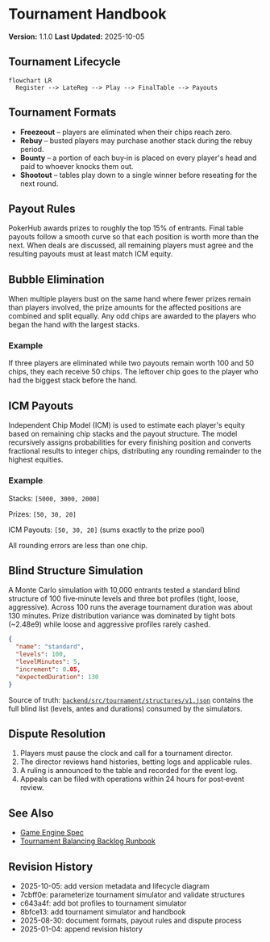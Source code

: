# Tournament Handbook

**Version:** 1.1.0
**Last Updated:** 2025-10-05

## Tournament Lifecycle
```mermaid
flowchart LR
  Register --> LateReg --> Play --> FinalTable --> Payouts
```

## Tournament Formats

- **Freezeout** – players are eliminated when their chips reach zero.
- **Rebuy** – busted players may purchase another stack during the rebuy period.
- **Bounty** – a portion of each buy‑in is placed on every player's head and paid to whoever knocks them out.
- **Shootout** – tables play down to a single winner before reseating for the next round.

## Payout Rules

PokerHub awards prizes to roughly the top 15% of entrants. Final table payouts follow a smooth curve so that each position is worth more than the next. When deals are discussed, all remaining players must agree and the resulting payouts must at least match ICM equity.

## Bubble Elimination

When multiple players bust on the same hand where fewer prizes remain than
players involved, the prize amounts for the affected positions are combined
and split equally. Any odd chips are awarded to the players who began the hand
with the largest stacks.

### Example

If three players are eliminated while two payouts remain worth 100 and 50
chips, they each receive 50 chips. The leftover chip goes to the player who
had the biggest stack before the hand.

## ICM Payouts

Independent Chip Model (ICM) is used to estimate each player's equity based on
remaining chip stacks and the payout structure. The model recursively assigns
probabilities for every finishing position and converts fractional results to
integer chips, distributing any rounding remainder to the highest equities.

### Example

Stacks: `[5000, 3000, 2000]`

Prizes: `[50, 30, 20]`

ICM Payouts: `[50, 30, 20]` (sums exactly to the prize pool)

All rounding errors are less than one chip.

## Blind Structure Simulation

A Monte Carlo simulation with 10,000 entrants tested a standard blind structure of 100 five‑minute levels and three bot profiles (tight, loose, aggressive). Across 100 runs the average tournament duration was about 130 minutes. Prize distribution variance was dominated by tight bots (~2.48e9) while loose and aggressive profiles rarely cashed.

```json
{
  "name": "standard",
  "levels": 100,
  "levelMinutes": 5,
  "increment": 0.05,
  "expectedDuration": 130
}
```

Source of truth: [`backend/src/tournament/structures/v1.json`](../../backend/src/tournament/structures/v1.json)
contains the full blind list (levels, antes and durations) consumed by the
simulators.

## Dispute Resolution

1. Players must pause the clock and call for a tournament director.
2. The director reviews hand histories, betting logs and applicable rules.
3. A ruling is announced to the table and recorded for the event log.
4. Appeals can be filed with operations within 24 hours for post‑event review.

## See Also
- [Game Engine Spec](../game-engine-spec.md)
- [Tournament Balancing Backlog Runbook](../runbooks/tourney-balancing-backlog.md)

## Revision History
- 2025-10-05: add version metadata and lifecycle diagram
- 7cbff0e: parameterize tournament simulator and validate structures
- c643a4f: add bot profiles to tournament simulator
- 8bfce13: add tournament simulator and handbook
- 2025-08-30: document formats, payout rules and dispute process
- 2025-01-04: append revision history
